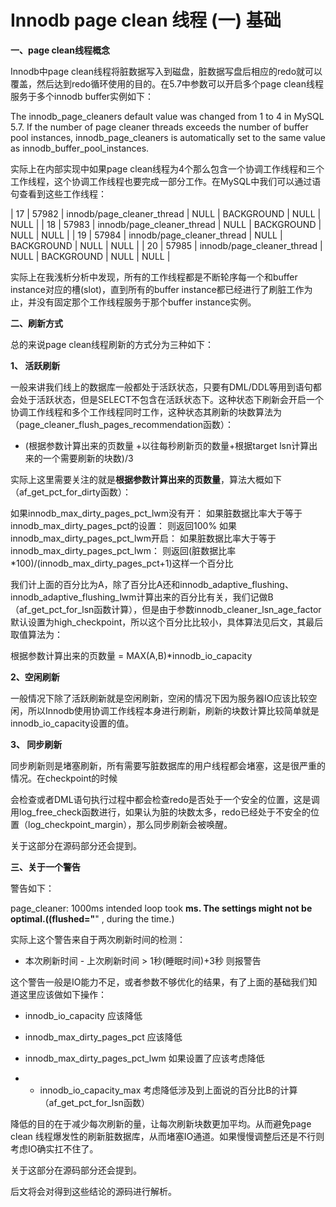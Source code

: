 # **Innodb page clean 线程 (一) 基础**

**一、page clean线程概念**

Innodb中page clean线程将脏数据写入到磁盘，脏数据写盘后相应的redo就可以覆盖，然后达到redo循环使用的目的。在5.7中参数可以开启多个page clean线程服务于多个innodb buffer实例如下：

The innodb_page_cleaners default value was changed from 1 to 4 in MySQL 5.7. If the number of page cleaner threads exceeds the number of buffer pool instances, innodb_page_cleaners is automatically set to the same value as innodb_buffer_pool_instances. 

实际上在内部实现中如果page clean线程为4个那么包含一个协调工作线程和三个工作线程，这个协调工作线程也要完成一部分工作。在MySQL中我们可以通过语句查看到这些工作线程：

|     17 |        57982 | innodb/page_cleaner_thread      |    NULL | BACKGROUND | NULL   | NULL         | |     18 |        57983 | innodb/page_cleaner_thread      |    NULL | BACKGROUND | NULL   | NULL         | |     19 |        57984 | innodb/page_cleaner_thread      |    NULL | BACKGROUND | NULL   | NULL         | |     20 |        57985 | innodb/page_cleaner_thread      |    NULL | BACKGROUND | NULL   | NULL         | 

实际上在我浅析分析中发现，所有的工作线程都是不断轮序每一个和buffer instance对应的槽(slot)，直到所有的buffer instance都已经进行了刷脏工作为止，并没有固定那个工作线程服务于那个buffer instance实例。

**二、刷新方式**

总的来说page clean线程刷新的方式分为三种如下：

**1、 活跃刷新**

一般来讲我们线上的数据库一般都处于活跃状态，只要有DML/DDL等用到语句都会处于活跃状态，但是SELECT不包含在活跃状态下。这种状态下刷新会开启一个协调工作线程和多个工作线程同时工作，这种状态其刷新的块数算法为（page_cleaner_flush_pages_recommendation函数）：

- (根据参数计算出来的页数量 +以往每秒刷新页的数量+根据target lsn计算出来的一个需要刷新的块数)/3

实际上这里需要关注的就是**根据参数计算出来的页数量**，算法大概如下（af_get_pct_for_dirty函数）：

如果innodb_max_dirty_pages_pct_lwm没有开：       如果脏数据比率大于等于innodb_max_dirty_pages_pct的设置：                则返回100% 如果innodb_max_dirty_pages_pct_lwm开启：        如果脏数据比率大于等于innodb_max_dirty_pages_pct_lwm：                  则返回(脏数据比率*100)/(innodb_max_dirty_pages_pct+1)这样一个百分比 

我们计上面的百分比为A，除了百分比A还和innodb_adaptive_flushing、innodb_adaptive_flushing_lwm计算出来的百分比有关，我们记做B（af_get_pct_for_lsn函数计算），但是由于参数innodb_cleaner_lsn_age_factor默认设置为high_checkpoint，所以这个百分比比较小，具体算法见后文，其最后取值算法为：

根据参数计算出来的页数量 = MAX(A,B)*innodb_io_capacity 

**2、空闲刷新**

一般情况下除了活跃刷新就是空闲刷新，空闲的情况下因为服务器IO应该比较空闲，所以Innodb使用协调工作线程本身进行刷新，刷新的块数计算比较简单就是innodb_io_capacity设置的值。

**3、 同步刷新**

同步刷新则是堵塞刷新，所有需要写脏数据库的用户线程都会堵塞，这是很严重的情况。在checkpoint的时候

会检查或者DML语句执行过程中都会检查redo是否处于一个安全的位置，这是调用log_free_check函数进行，如果认为脏的块数太多，redo已经处于不安全的位置（log_checkpoint_margin），那么同步刷新会被唤醒。

关于这部分在源码部分还会提到。

**三、关于一个警告**

警告如下：

page_cleaner: 1000ms  intended loop took **ms. The settings might not be optimal.((flushed="**" , during the time.) 

实际上这个警告来自于两次刷新时间的检测：

- 本次刷新时间 - 上次刷新时间 > 1秒(睡眠时间)+3秒 则报警告

这个警告一般是IO能力不足，或者参数不够优化的结果，有了上面的基础我们知道这里应该做如下操作：

- innodb_io_capacity 应该降低
- innodb_max_dirty_pages_pct 应该降低
- innodb_max_dirty_pages_pct_lwm 如果设置了应该考虑降低

- - innodb_io_capacity_max 考虑降低涉及到上面说的百分比B的计算（af_get_pct_for_lsn函数）

降低的目的在于减少每次刷新的量，让每次刷新块数更加平均。从而避免page clean 线程爆发性的刷新脏数据库，从而堵塞IO通道。如果慢慢调整后还是不行则考虑IO确实扛不住了。

关于这部分在源码部分还会提到。

后文将会对得到这些结论的源码进行解析。